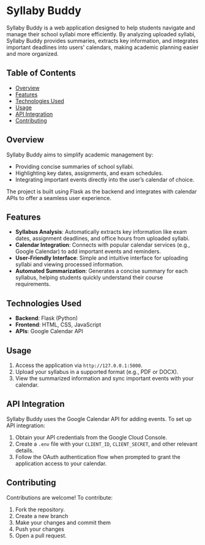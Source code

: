 # Syllaby Buddy

Syllaby Buddy is a web application designed to help students navigate and manage their school syllabi more efficiently. By analyzing uploaded syllabi, Syllaby Buddy provides summaries, extracts key information, and integrates important deadlines into users' calendars, making academic planning easier and more organized.

## Table of Contents

- [Overview](#overview)
- [Features](#features)
- [Technologies Used](#technologies-used)
- [Usage](#usage)
- [API Integration](#api-integration)
- [Contributing](#contributing)

## Overview

Syllaby Buddy aims to simplify academic management by:
- Providing concise summaries of school syllabi.
- Highlighting key dates, assignments, and exam schedules.
- Integrating important events directly into the user’s calendar of choice.

The project is built using Flask as the backend and integrates with calendar APIs to offer a seamless user experience.

## Features

- **Syllabus Analysis**: Automatically extracts key information like exam dates, assignment deadlines, and office hours from uploaded syllabi.
- **Calendar Integration**: Connects with popular calendar services (e.g., Google Calendar) to add important events and reminders.
- **User-Friendly Interface**: Simple and intuitive interface for uploading syllabi and viewing processed information.
- **Automated Summarization**: Generates a concise summary for each syllabus, helping students quickly understand their course requirements.

## Technologies Used

- **Backend**: Flask (Python)
- **Frontend**: HTML, CSS, JavaScript
- **APIs**: Google Calendar API

## Usage

1. Access the application via `http://127.0.0.1:5000`.
2. Upload your syllabus in a supported format (e.g., PDF or DOCX).
3. View the summarized information and sync important events with your calendar.

## API Integration

Syllaby Buddy uses the Google Calendar API for adding events. To set up API integration:

1. Obtain your API credentials from the Google Cloud Console.
2. Create a `.env` file with your `CLIENT_ID`, `CLIENT_SECRET`, and other relevant details.
3. Follow the OAuth authentication flow when prompted to grant the application access to your calendar.

## Contributing

Contributions are welcome! To contribute:

1. Fork the repository.
2. Create a new branch
3. Make your changes and commit them
4. Push your changes
5. Open a pull request.

